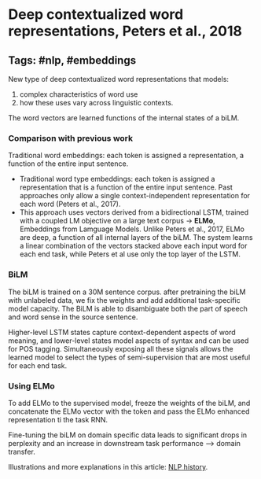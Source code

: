 # Deep contextualized word representations, Peters et al., 2018

## Tags: \#nlp, \#embeddings

New type of deep contextualized word representations that models:

1. complex characteristics of word use
2. how these uses vary across linguistic contexts.

The word vectors are learned functions of the internal states of a biLM.

### Comparison with previous work

Traditional word embeddings: each token is assigned a representation, a function of the entire input sentence.

* Traditional word type embeddings: each token is assigned a representation that is a function of the entire input sentence. Past approaches only allow a single context-independent representation for each word (Peters et al., 2017).
* This approach uses vectors derived from a bidirectional LSTM, trained with a coupled LM objective on a large text corpus -> **ELMo**, Embeddings from Lamguage Models. Unlike Peters et al., 2017, ELMo are deep, a function of all internal layers of the biLM. The system learns a linear combination of the vectors stacked above each input word for each end task, while Peters et al use only the top layer of the LSTM.

### BiLM

The biLM is trained on a 30M sentence corpus. after pretraining the biLM with unlabeled data, we fix the weights and add additional task-specific model capacity. The BiLM is able to disambiguate both the part of speech and word sense in the source sentence.

Higher-level LSTM states capture context-dependent aspects of word meaning, and lower-level states model aspects of syntax and can be used for POS tagging. Simultaneously exposing all these signals allows the learned model to select the types of semi-supervision that are most useful for each end task.

### Using ELMo

To add ELMo to the supervised model, freeze the weights of the biLM, and concatenate the ELMo vector with the token and pass the ELMo enhanced representation ti the task RNN.

Fine-tuning the biLM on domain specific data leads to significant drops in perplexity and an increase in downstream task performance --> domain transfer.

Illustrations and more explanations in this article: [NLP history](http://jalammar.github.io/illustrated-bert/).
